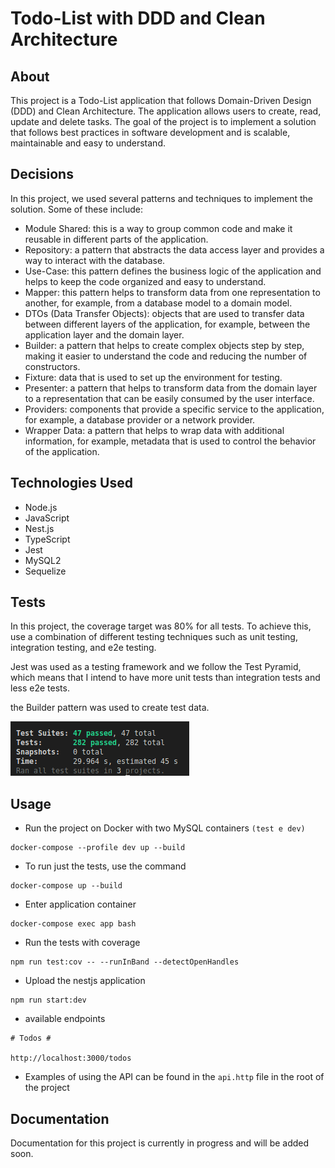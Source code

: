 # Todo-List with DDD and Clean Architecture

## About

This project is a Todo-List application that follows Domain-Driven Design (DDD) and Clean Architecture. The application allows users to create, read, update and delete tasks. The goal of the project is to implement a solution that follows best practices in software development and is scalable, maintainable and easy to understand.

## Decisions

In this project, we used several patterns and techniques to implement the solution. Some of these include:

* Module Shared: this is a way to group common code and make it reusable in different parts of the application.
* Repository: a pattern that abstracts the data access layer and provides a way to interact with the database.
* Use-Case: this pattern defines the business logic of the application and helps to keep the code organized and easy to understand.
* Mapper: this pattern helps to transform data from one representation to another, for example, from a database model to a domain model.
* DTOs (Data Transfer Objects): objects that are used to transfer data between different layers of the application, for example, between the application layer and the domain layer.
* Builder: a pattern that helps to create complex objects step by step, making it easier to understand the code and reducing the number of constructors.
* Fixture: data that is used to set up the environment for testing.
* Presenter: a pattern that helps to transform data from the domain layer to a representation that can be easily consumed by the user interface.
* Providers: components that provide a specific service to the application, for example, a database provider or a network provider.
* Wrapper Data: a pattern that helps to wrap data with additional information, for example, metadata that is used to control the behavior of the application.

## Technologies Used

* Node.js
* JavaScript
* Nest.js
* TypeScript
* Jest
* MySQL2
* Sequelize

## Tests

In this project, the coverage target was 80% for all tests. To achieve this, use a combination of different testing techniques such as unit testing, integration testing, and e2e testing.

Jest was used as a testing framework and we follow the Test Pyramid, which means that I intend to have more unit tests than integration tests and less e2e tests.

the Builder pattern was used to create test data.

![1675888237239](image/readme/1675888237239.png)

## Usage

* Run the project on Docker with two MySQL containers `(test e dev)`

```shell
docker-compose --profile dev up --build
```

* To run just the tests, use the command

```shell
docker-compose up --build
```

* Enter application container

```shell
docker-compose exec app bash
```

* Run the tests with coverage

```shell
npm run test:cov -- --runInBand --detectOpenHandles
```

* Upload the nestjs application

```shell
npm run start:dev
```

* available endpoints

```shell
# Todos #

http://localhost:3000/todos
```

* Examples of using the API can be found in the `api.http` file in the root of the project

## Documentation

Documentation for this project is currently in progress and will be added soon.

